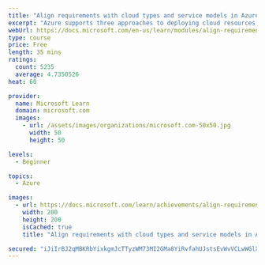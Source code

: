 ```yaml
---
title: "Align requirements with cloud types and service models in Azure"
excerpt: "Azure supports three approaches to deploying cloud resources - public, private, and the hybrid cloud. Selecting between them will change several factors of the services you move into Azure including cost, maintenance requirements, and security. In this module, we will look at all three types and help you make an informed decision about which one to leverage for your services. We'll also quickly look at the service models supported by Azure which can help you determine the services you should start with when planning out an Azure deployment."
webUrl: https://docs.microsoft.com/en-us/learn/modules/align-requirements-in-azure/
type: course
price: Free
length: 35 mins
ratings:
  count: 5235
  average: 4.7350526
heat: 60

provider:
  name: Microsoft Learn
  domain: microsoft.com
  images:
    - url: /assets/images/organizations/microsoft.com-50x50.jpg
      width: 50
      height: 50

levels:
  - Beginner

topics:
  - Azure

images:
  - url: https://docs.microsoft.com/learn/achievements/align-requirements-in-azure-social.png
    width: 200
    height: 200
    isCached: true
    title: "Align requirements with cloud types and service models in Azure"

secured: "iJiIrBJ2qMBKRbYixkgmJcTTyzWM73MI2GMa8YiRvfahUJstsEvWvVCLwWGlXwmLj1NkRpoimbX52WvtHY1DC/5C4xQE1w8+XB4tSErsYp+iaRFOT1tDkegk8fp7ynrENdcBG8B1TCxmx58AcKXebcD8+TcY4vhSKguNX9dyRHiKurYlBFYxe57kXv1GKzc6a+4tGdXq4rvBqg23V5+yQ8crClcH9S2Wp7V5AnWi/15uyOTCXc3M3LZc8JGBDA1t4EFXAYdzYBmA4zOUGWorx7kONlCoN4b+oCv+fZ6gRpyXPHGVlVuZ4Rv6+tiHGkJwu1KF0T0b1Sqw965bTjlZo2IimNjoKuEO7n5t3dcPH9OGviw+wrNGS+RFMUcdnq4y10S0cRsQG/CsFVx9tScmQQ==;oLql+G5H6b8mMns0l3fYjA=="
---
```



